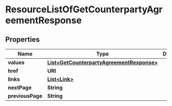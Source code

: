 

# ResourceListOfGetCounterpartyAgreementResponse


## Properties

Name | Type | Description | Notes
------------ | ------------- | ------------- | -------------
**values** | [**List&lt;GetCounterpartyAgreementResponse&gt;**](GetCounterpartyAgreementResponse.md) |  | 
**href** | **URI** |  |  [optional]
**links** | [**List&lt;Link&gt;**](Link.md) |  |  [optional]
**nextPage** | **String** |  |  [optional]
**previousPage** | **String** |  |  [optional]



